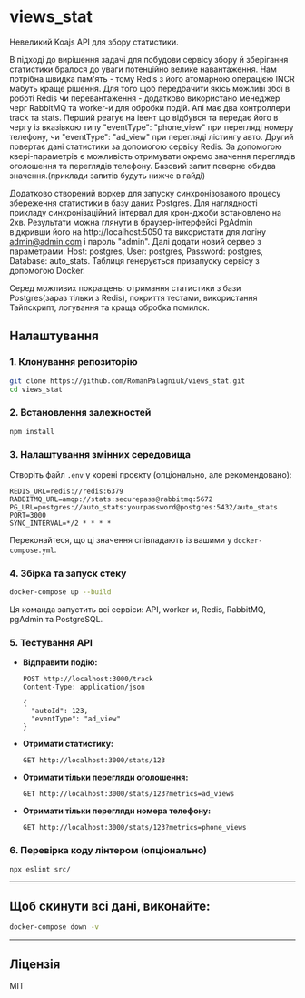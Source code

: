 # views_stat
Невеликий Koajs API для збору статистики.

  В підході до вирішення задачі для побудови сервісу збору й зберігання статистики бралося до уваги потенційно велике навантаження. Нам потрібна швидка пам'ять - тому Redis з його атомарною операцією INCR мабуть краще рішення. Для того щоб передбачити якісь можливі збої в роботі Redis чи перевантаження - додатково використано менеджер черг RabbitMQ та worker-и для обробки подій. Апі має два контроллери track та stats. Перший реагує на івент що відбувся та передає його в чергу із вказівкою типу "eventType": "phone_view" при перегляді номеру телефону, чи "eventType": "ad_view" при перегляді лістингу авто. Другий повертає дані статистики за допомогою сервісу Redis. За допомогою квері-параметрів є можливість отримувати окремо значення переглядів оголошення та переглядів телефону. Базовий запит поверне обидва значення.(приклади запитів будуть нижче в гайді)

  Додатково створений воркер для запуску синхронізованого процесу збереження статистики в базу даних Postgres. Для наглядності прикладу синхронізаційний інтервал для крон-джоби встановлено на 2хв. Результати можна глянути в браузер-інтерфейсі PgAdmin відкривши його на http://localhost:5050 та використати для логіну admin@admin.com і пароль "admin". Далі додати новий сервер з параметрами: Host: postgres, User: postgres, Password: postgres, Database: auto_stats. Таблиця генерується призапуску сервісу з допомогою Docker.

  Серед можливих покращень: отримання статистики з бази Postgres(зараз тільки з Redis), покриття тестами, використання Тайпскрипт, логування та краща обробка помилок.
## Налаштування

### 1. Клонування репозиторію
```sh
git clone https://github.com/RomanPalagniuk/views_stat.git
cd views_stat
```

### 2. Встановлення залежностей
```sh
npm install
```

### 3. Налаштування змінних середовища

Створіть файл `.env` у корені проєкту (опціонально, але рекомендовано):

```
REDIS_URL=redis://redis:6379
RABBITMQ_URL=amqp://stats:securepass@rabbitmq:5672
PG_URL=postgres://auto_stats:yourpassword@postgres:5432/auto_stats
PORT=3000
SYNC_INTERVAL=*/2 * * * *
```

Переконайтеся, що ці значення співпадають із вашими у `docker-compose.yml`.

### 4. Збірка та запуск стеку

```sh
docker-compose up --build
```

Ця команда запустить всі сервіси: API, worker-и, Redis, RabbitMQ, pgAdmin та PostgreSQL.

### 5. Тестування API

- **Відправити подію:**
  ```
  POST http://localhost:3000/track
  Content-Type: application/json

  {
    "autoId": 123,
    "eventType": "ad_view"
  }
  ```
- **Отримати статистику:**
  ```
  GET http://localhost:3000/stats/123
  ```

- **Отримати тільки перегляди оголошення:**  
  ```
  GET http://localhost:3000/stats/123?metrics=ad_views
  ```

- **Отримати тільки перегляди номера телефону:**
  ```
  GET http://localhost:3000/stats/123?metrics=phone_views
  ```

### 6. Перевірка коду лінтером (опціонально)

```sh
npx eslint src/
```

---

## Щоб скинути всі дані, виконайте:
  ```sh
  docker-compose down -v
  ```

---

## Ліцензія
MIT
